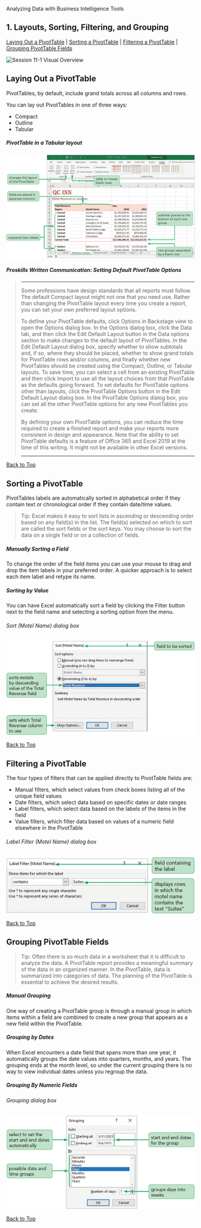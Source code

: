 
Analyzing Data with Business Intelligence Tools
[](#top)
## 1. Layouts, Sorting, Filtering, and Grouping
[Laying Out a PivotTable](#laying-out-a-pivottable) |
[Sorting a PivotTable](#sorting-a-pivottable) |
[Filtering a PivotTable](#filtering-a-pivottable) |
[Grouping PivotTable Fields](#grouping-pivottable-fields)

![Session 11-1 Visual Overview](../images/modules/M09/Session%2011-1.png)  

## [](#laying-out-a-pivottable)Laying Out a PivotTable

PivotTables, by default, include grand totals across all columns and rows.

You can lay out PivotTables in one of three ways:
* Compact
* Outline
* Tabular

##### PivotTable in a Tabular layout
![Figure 11-4 PivotTable in a Tabular layout](../images/modules/M11/Figure%2011-4.png)

##### Proskills Written Communication: _Setting Default PivotTable Options_
><hr>Some professions have design standards that all reports must follow. The default Compact layout might not one that you need use. Rather than changing the PivotTable layout every time you create a report, you can set your own preferred layout options.
>
>To define your PivotTable defaults, click Options in Backstage view to open the Options dialog box. In the Options dialog box, click the Data tab, and then click the Edit Default Layout button in the Data options section to make changes to the default layout of PivotTables. In the Edit Default Layout dialog box, specify whether to show subtotals and, if so, where they should be placed, whether to show grand totals for PivotTable rows and/or columns, and finally whether new PivotTables should be created using the Compact, Outline, or Tabular layouts. To save time, you can select a cell from an existing PivotTable and then click Import to use all the layout choices from that PivotTable as the defaults going forward. To set defaults for PivotTable options other than layouts, click the PivotTable Options button in the Edit Default Layout dialog box. In the PivotTable Options dialog box, you can set all the other PivotTable options for any new PivotTables you create.
>
> By defining your own PivotTable options, you can reduce the time required to create a finished report and make your reports more consistent in design and appearance. Note that the ability to set PivotTable defaults is a feature of Office 365 and Excel 2019 at the time of this writing. It might not be available in other Excel versions. 
><hr>

[Back to Top](#top)
## [](#sorting-a-pivottable)Sorting a PivotTable

PivotTables labels are automatically sorted in alphabetical order if they contain text or chronological order if they contain date/time values.

> Tip: Excel makes it easy to sort lists in ascending or descending order based on any field(s) in the list. The field(s) selected on which to sort are called the sort fields or the sort keys. You may choose to sort the data on a single field or on a collection of fields.

##### Manually Sorting a Field

To change the order of the field items you can use your mouse to drag and drop the item labels in your preferred order. A quicker approach is to select each item label and retype its name.

##### Sorting by Value

You can have Excel automatically sort a field by clicking the Filter button next to the field name and selecting a sorting option from the menu.

###### Sort (Motel Name) dialog box
![Figure 11-5 Sort (Motel Name) dialog box](../images/modules/M11/Figure%2011-5.png)

[Back to Top](#top)
## [](#filtering-a-pivottable)Filtering a PivotTable

The four types of filters that can be applied directly to PivotTable fields are:

* Manual filters, which select values from check boxes listing all of the unique field values
* Date filters, which select data based on specific dates or date ranges
* Label filters, which select data based on the labels of the items in the field
* Value filters, which filter data based on values of a numeric field elsewhere in the PivotTable

###### Label Filter (Motel Name) dialog box
![Figure 11-8 Label Filter (Motel Name) dialog box](../images/modules/M11/Figure%2011-8.png)

[Back to Top](#top)
## [](#grouping-pivottable-fields)Grouping PivotTable Fields

> Tip: Often there is so much data in a worksheet that it is difficult to analyze the data. A PivotTable report provides a meaningful summary of the data in an organized manner. In the PivotTable, data is summarized into categories of data. The planning of the PivotTable is essential to achieve the desired results.

##### Manual Grouping

One way of creating a PivotTable group is through a manual group in which items within a field are combined to create a new group that appears as a new field within the PivotTable.

##### Grouping by Dates

When Excel encounters a date field that spans more than one year, it automatically groups the date values into quarters, months, and years. The grouping ends at the month level, so under the current grouping there is no way to view individual dates unless you regroup the data.

##### Grouping By Numeric  Fields

###### Grouping dialog box
![Figure 11-16 Grouping dialog box](../images/modules/M11/Figure%2011-16.png)

[Back to Top](#top)
